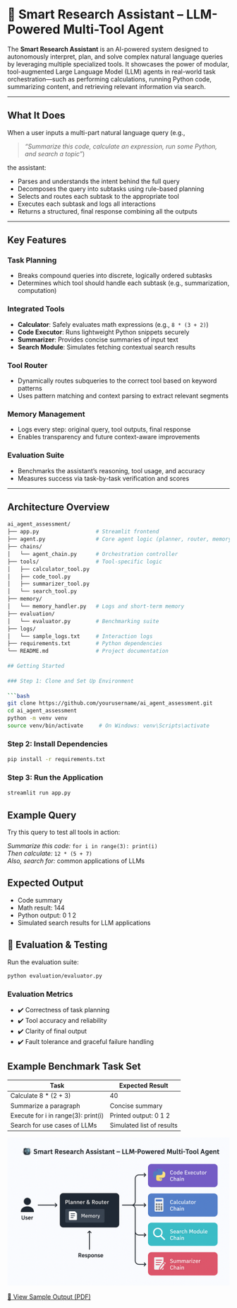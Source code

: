# 🤖 Smart Research Assistant – LLM-Powered Multi-Tool Agent

The **Smart Research Assistant** is an AI-powered system designed to autonomously interpret, plan, and solve complex natural language queries by leveraging multiple specialized tools. It showcases the power of modular, tool-augmented Large Language Model (LLM) agents in real-world task orchestration—such as performing calculations, running Python code, summarizing content, and retrieving relevant information via search.

---

## What It Does

When a user inputs a multi-part natural language query (e.g.,  
> _“Summarize this code, calculate an expression, run some Python, and search a topic”_)

the assistant:

- Parses and understands the intent behind the full query  
- Decomposes the query into subtasks using rule-based planning  
- Selects and routes each subtask to the appropriate tool  
- Executes each subtask and logs all interactions  
- Returns a structured, final response combining all the outputs  

---

## Key Features

### Task Planning
- Breaks compound queries into discrete, logically ordered subtasks  
- Determines which tool should handle each subtask (e.g., summarization, computation)  

### Integrated Tools
- **Calculator**: Safely evaluates math expressions (e.g., `8 * (3 + 2)`)  
- **Code Executor**: Runs lightweight Python snippets securely  
- **Summarizer**: Provides concise summaries of input text  
- **Search Module**: Simulates fetching contextual search results  

### Tool Router
- Dynamically routes subqueries to the correct tool based on keyword patterns  
- Uses pattern matching and context parsing to extract relevant segments  

### Memory Management
- Logs every step: original query, tool outputs, final response  
- Enables transparency and future context-aware improvements  

### Evaluation Suite
- Benchmarks the assistant’s reasoning, tool usage, and accuracy  
- Measures success via task-by-task verification and scores  

---

## Architecture Overview

```bash
ai_agent_assessment/
├── app.py                  # Streamlit frontend
├── agent.py                # Core agent logic (planner, router, memory)
├── chains/
│   └── agent_chain.py      # Orchestration controller
├── tools/                  # Tool-specific logic
│   ├── calculator_tool.py
│   ├── code_tool.py
│   ├── summarizer_tool.py
│   └── search_tool.py
├── memory/
│   └── memory_handler.py   # Logs and short-term memory
├── evaluation/
│   └── evaluator.py        # Benchmarking suite
├── logs/
│   └── sample_logs.txt     # Interaction logs
├── requirements.txt        # Python dependencies
└── README.md               # Project documentation

## Getting Started

### Step 1: Clone and Set Up Environment

```bash
git clone https://github.com/yourusername/ai_agent_assessment.git
cd ai_agent_assessment
python -m venv venv
source venv/bin/activate     # On Windows: venv\Scripts\activate
```

### Step 2: Install Dependencies

```bash
pip install -r requirements.txt
```

### Step 3: Run the Application

```bash
streamlit run app.py
```

## Example Query

Try this query to test all tools in action:

*Summarize this code:* `for i in range(3): print(i)`  
*Then calculate:* `12 * (5 + 7)`  
*Also, search for:* common applications of LLMs

## Expected Output

* Code summary  
* Math result: 144  
* Python output: 0 1 2  
* Simulated search results for LLM applications

## 🧪 Evaluation & Testing

Run the evaluation suite:

```bash
python evaluation/evaluator.py
```

### Evaluation Metrics

* ✔️ Correctness of task planning
* ✔️ Tool accuracy and reliability
* ✔️ Clarity of final output
* ✔️ Fault tolerance and graceful failure handling

## Example Benchmark Task Set

| Task                                  | Expected Result           |
|---------------------------------------|---------------------------|
| Calculate 8 * (2 + 3)                 | 40                        |
| Summarize a paragraph                 | Concise summary           |
| Execute for i in range(3): print(i)   | Printed output: 0 1 2     |
| Search for use cases of LLMs          | Simulated list of results |

![System Architecture](architecture_diagram.png)


[📄 View Sample Output (PDF)](output_sample.pdf)
